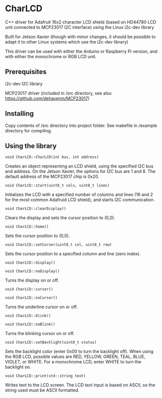 # CharLCD


C++ driver for Adafruit 16x2 character LCD shield (based on HD44780 LCD unit connected to MCP23017 I2C interface) using the Linux i2c-dev library

Built for Jetson Xavier (though with minor changes, it should be possible to adapt it to other Linux systems which use the i2c-dev library)

This driver can be used with either the Arduino or Raspberry Pi version, and with either the monochrome or RGB LCD unit.


## Prerequisites

i2c-dev I2C library

MCP23017 driver (included in /src directory, see also https://github.com/dehavenm/MCP23017)


## Installing

Copy contents of /src directory into project folder. See makefile in /example directory for compiling.


## Using the library


`void CharLCD::CharLCD(int bus, int address)`

Creates an object representing an LCD shield, using the specified I2C bus and address. On the Jetson Xavier, the options for I2C bus are 1 and 8. The default address of the MCP23017 chip is 0x20.



`void CharLCD::start(uint8_t cols, uint8_t lines)`

Initializes the LCD with a specified number of columns and lines (16 and 2 for the most common Adafruid LCD shield), and starts I2C communication.


`void CharLCD::clearDisplay()`

Clears the display and sets the cursor position to (0,0).


`void CharLCD::home()`

Sets the cursor position to (0,0).


`void CharLCD::setCursor(uint8_t col, uint8_t row)`

Sets the cursor position to a specified column and line (zero index).


`void CharLCD::display()`

`void CharLCD::noDisplay()`

Turns the display on or off.


`void CharLCD::cursor()`

`void CharLCD::noCursor()`

Turns the underline cursor on or off.

`void CharLCD::blink()`

`void CharLCD::noBlink()`

Turns the blinking cursor on or off.


`void CharLCD::setBacklight(uint8_t status)`


Sets the backlight color (enter 0x00 to turn the backlight off). When using the RGB LCD, possible values are RED, YELLOW, GREEN, TEAL, BLUE, VIOLET, or WHITE. For a monochrome LCD, enter WHITE to turn the backlight on.


`void CharLCD::print(std::string text)`

Writes text to the LCD screen. The LCD text input is based on ASCII, so the string used must be ASCII formatted. 
